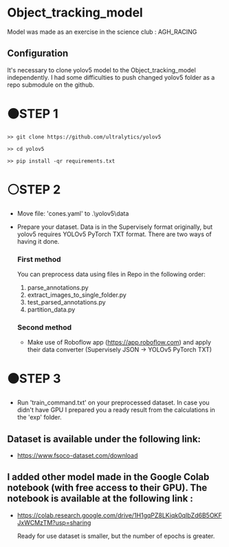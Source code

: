 # Object_tracking_model
Model was made as an exercise in the science club : AGH_RACING


## Configuration
 It's necessary to clone yolov5 model to the Object_tracking_model independently. I had some difficulties to push changed yolov5 folder as a repo submodule on the github.
 
# ⚫STEP 1
    >> git clone https://github.com/ultralytics/yolov5 

    >> cd yolov5

    >> pip install -qr requirements.txt

# ⚪STEP 2
  
  - Move file: 'cones.yaml' to .\yolov5\data
  
  - Prepare your dataset. Data is in the Supervisely format originally, but yolov5 requires YOLOv5 PyTorch TXT format. There are two ways of having it done.
    
    ### First method
    You can preprocess data using files in Repo in the following order:
    1. parse_annotations.py
    2. extract_images_to_single_folder.py
    3. test_parsed_annotations.py
    4. partition_data.py
    
    ### Second method
    
    - Make use of Roboflow app (https://app.roboflow.com) and apply their data converter (Supervisely JSON ->  YOLOv5 PyTorch TXT)
  
# ⚫STEP 3
  - Run 'train_command.txt' on your preprocessed dataset. In case you didn't have GPU I prepared you a ready result from the calculations in the 'exp' folder.
 
 ## Dataset is available under the following link:
 - https://www.fsoco-dataset.com/download
 
 ## I added other model made in the Google Colab notebook (with free access to their GPU). The notebook is available at the following link :
 - https://colab.research.google.com/drive/1H1gqPZ8LKiqk0qIbZd6B5OKFJxWCMzTM?usp=sharing
 
   Ready for use dataset is smaller, but the number of epochs is greater. 
